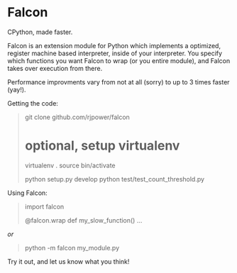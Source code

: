 Falcon
======

CPython, made faster.

Falcon is an extension module for Python which implements a optimized, register machine based interpreter,
inside of your interpreter.  You specify which functions you want Falcon to wrap (or you entire module), and
Falcon takes over execution from there.  

Performance improvments vary from not at all (sorry) to up to 3 times faster (yay!).

Getting the code:

> git clone github.com/rjpower/falcon
> # optional, setup virtualenv
> virtualenv .
> source bin/activate
>
> python setup.py develop
> python test/test_count_threshold.py

Using Falcon:

> import falcon
> 
> @falcon.wrap
> def my_slow_function()
>  ...

_or_

> python -m falcon my_module.py

Try it out, and let us know what you think!
